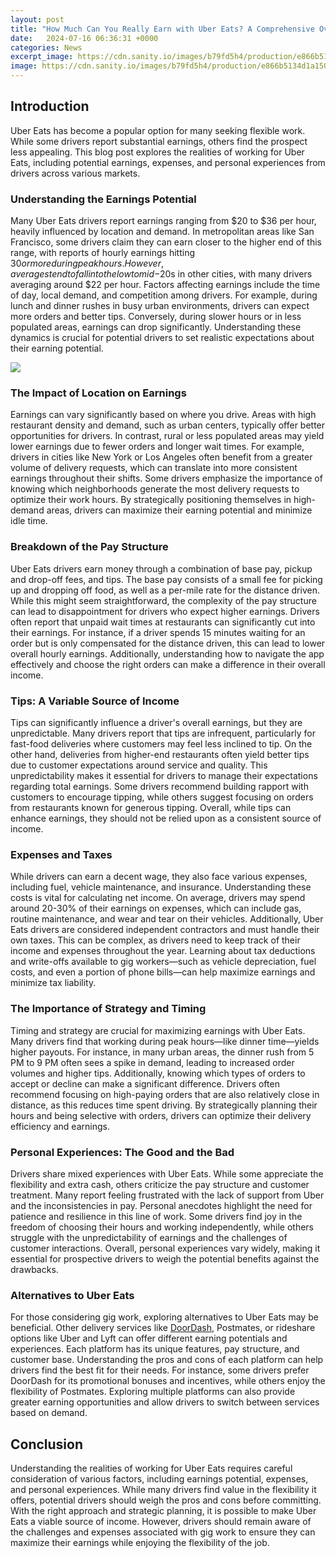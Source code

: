 ```yaml
---
layout: post
title: "How Much Can You Really Earn with Uber Eats? A Comprehensive Overview"
date:   2024-07-16 06:36:31 +0000
categories: News
excerpt_image: https://cdn.sanity.io/images/b79fd5h4/production/e866b5134d1a1507728391f3bbc26e63c3aace6c-1116x744.webp?w=3840&amp;q=75&amp;fit=clip&amp;auto=format
image: https://cdn.sanity.io/images/b79fd5h4/production/e866b5134d1a1507728391f3bbc26e63c3aace6c-1116x744.webp?w=3840&amp;q=75&amp;fit=clip&amp;auto=format
---
```


## Introduction
Uber Eats has become a popular option for many seeking flexible work. While some drivers report substantial earnings, others find the prospect less appealing. This blog post explores the realities of working for Uber Eats, including potential earnings, expenses, and personal experiences from drivers across various markets.
### Understanding the Earnings Potential
Many Uber Eats drivers report earnings ranging from $20 to $36 per hour, heavily influenced by location and demand. In metropolitan areas like San Francisco, some drivers claim they can earn closer to the higher end of this range, with reports of hourly earnings hitting $30 or more during peak hours. However, averages tend to fall into the low to mid-$20s in other cities, with many drivers averaging around $22 per hour. 
Factors affecting earnings include the time of day, local demand, and competition among drivers. For example, during lunch and dinner rushes in busy urban environments, drivers can expect more orders and better tips. Conversely, during slower hours or in less populated areas, earnings can drop significantly. Understanding these dynamics is crucial for potential drivers to set realistic expectations about their earning potential.

![](https://cdn.sanity.io/images/b79fd5h4/production/e866b5134d1a1507728391f3bbc26e63c3aace6c-1116x744.webp?w=3840&amp;q=75&amp;fit=clip&amp;auto=format)
### The Impact of Location on Earnings
Earnings can vary significantly based on where you drive. Areas with high restaurant density and demand, such as urban centers, typically offer better opportunities for drivers. In contrast, rural or less populated areas may yield lower earnings due to fewer orders and longer wait times. 
For example, drivers in cities like New York or Los Angeles often benefit from a greater volume of delivery requests, which can translate into more consistent earnings throughout their shifts. Some drivers emphasize the importance of knowing which neighborhoods generate the most delivery requests to optimize their work hours. By strategically positioning themselves in high-demand areas, drivers can maximize their earning potential and minimize idle time.
### Breakdown of the Pay Structure
Uber Eats drivers earn money through a combination of base pay, pickup and drop-off fees, and tips. The base pay consists of a small fee for picking up and dropping off food, as well as a per-mile rate for the distance driven. While this might seem straightforward, the complexity of the pay structure can lead to disappointment for drivers who expect higher earnings.
Drivers often report that unpaid wait times at restaurants can significantly cut into their earnings. For instance, if a driver spends 15 minutes waiting for an order but is only compensated for the distance driven, this can lead to lower overall hourly earnings. Additionally, understanding how to navigate the app effectively and choose the right orders can make a difference in their overall income.
### Tips: A Variable Source of Income
Tips can significantly influence a driver's overall earnings, but they are unpredictable. Many drivers report that tips are infrequent, particularly for fast-food deliveries where customers may feel less inclined to tip. On the other hand, deliveries from higher-end restaurants often yield better tips due to customer expectations around service and quality.
This unpredictability makes it essential for drivers to manage their expectations regarding total earnings. Some drivers recommend building rapport with customers to encourage tipping, while others suggest focusing on orders from restaurants known for generous tipping. Overall, while tips can enhance earnings, they should not be relied upon as a consistent source of income.
### Expenses and Taxes
While drivers can earn a decent wage, they also face various expenses, including fuel, vehicle maintenance, and insurance. Understanding these costs is vital for calculating net income. On average, drivers may spend around 20-30% of their earnings on expenses, which can include gas, routine maintenance, and wear and tear on their vehicles.
Additionally, Uber Eats drivers are considered independent contractors and must handle their own taxes. This can be complex, as drivers need to keep track of their income and expenses throughout the year. Learning about tax deductions and write-offs available to gig workers—such as vehicle depreciation, fuel costs, and even a portion of phone bills—can help maximize earnings and minimize tax liability.
### The Importance of Strategy and Timing
Timing and strategy are crucial for maximizing earnings with Uber Eats. Many drivers find that working during peak hours—like dinner time—yields higher payouts. For instance, in many urban areas, the dinner rush from 5 PM to 9 PM often sees a spike in demand, leading to increased order volumes and higher tips.
Additionally, knowing which types of orders to accept or decline can make a significant difference. Drivers often recommend focusing on high-paying orders that are also relatively close in distance, as this reduces time spent driving. By strategically planning their hours and being selective with orders, drivers can optimize their delivery efficiency and earnings.
### Personal Experiences: The Good and the Bad
Drivers share mixed experiences with Uber Eats. While some appreciate the flexibility and extra cash, others criticize the pay structure and customer treatment. Many report feeling frustrated with the lack of support from Uber and the inconsistencies in pay. 
Personal anecdotes highlight the need for patience and resilience in this line of work. Some drivers find joy in the freedom of choosing their hours and working independently, while others struggle with the unpredictability of earnings and the challenges of customer interactions. Overall, personal experiences vary widely, making it essential for prospective drivers to weigh the potential benefits against the drawbacks.
### Alternatives to Uber Eats
For those considering gig work, exploring alternatives to Uber Eats may be beneficial. Other delivery services like [DoorDash](https://more.io.vn/en/DoorDash), Postmates, or rideshare options like Uber and Lyft can offer different earning potentials and experiences. Each platform has its unique features, pay structure, and customer base.
Understanding the pros and cons of each platform can help drivers find the best fit for their needs. For instance, some drivers prefer DoorDash for its promotional bonuses and incentives, while others enjoy the flexibility of Postmates. Exploring multiple platforms can also provide greater earning opportunities and allow drivers to switch between services based on demand.
## Conclusion
Understanding the realities of working for Uber Eats requires careful consideration of various factors, including earnings potential, expenses, and personal experiences. While many drivers find value in the flexibility it offers, potential drivers should weigh the pros and cons before committing. 
With the right approach and strategic planning, it is possible to make Uber Eats a viable source of income. However, drivers should remain aware of the challenges and expenses associated with gig work to ensure they can maximize their earnings while enjoying the flexibility of the job.